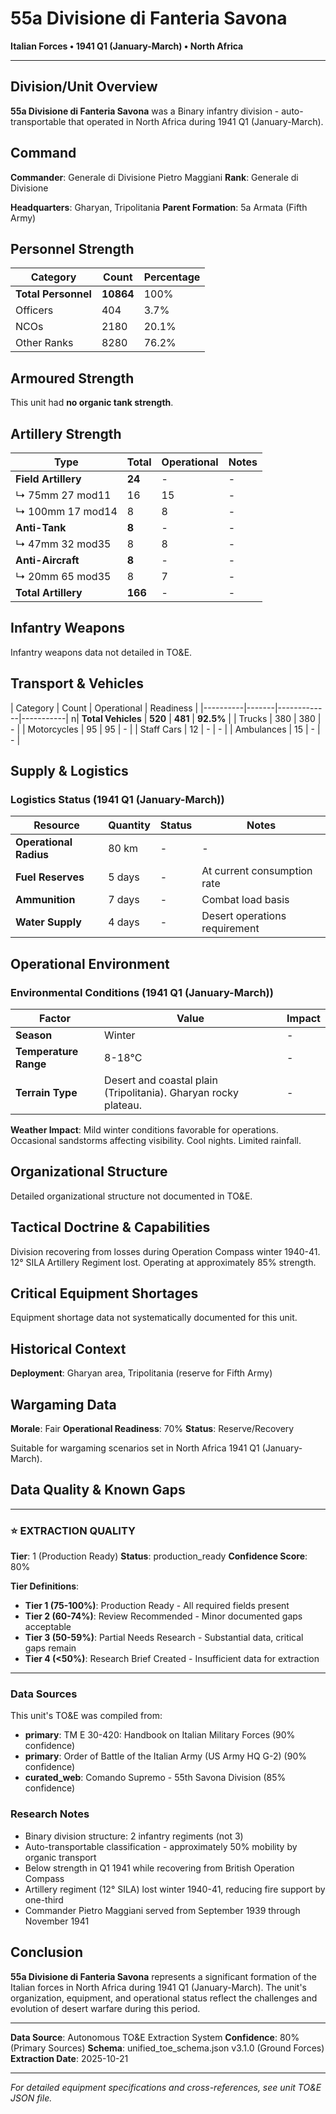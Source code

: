 # 55a Divisione di Fanteria Savona

**Italian Forces • 1941 Q1 (January-March) • North Africa**

---

## Division/Unit Overview

**55a Divisione di Fanteria Savona** was a Binary infantry division - auto-transportable that operated in North Africa during 1941 Q1 (January-March). 

## Command

**Commander**: Generale di Divisione Pietro Maggiani
**Rank**: Generale di Divisione

**Headquarters**: Gharyan, Tripolitania
**Parent Formation**: 5a Armata (Fifth Army)

## Personnel Strength

| Category | Count | Percentage |
|----------|-------|------------|
| **Total Personnel** | **10864** | 100% |
| Officers | 404 | 3.7% |
| NCOs | 2180 | 20.1% |
| Other Ranks | 8280 | 76.2% |

## Armoured Strength

This unit had **no organic tank strength**.

## Artillery Strength

| Type | Total | Operational | Notes |
|------|-------|-------------|-------|
| **Field Artillery** | **24** | - | - |
| ↳ 75mm 27 mod11 | 16 | 15 | - |
| ↳ 100mm 17 mod14 | 8 | 8 | - |
| **Anti-Tank** | **8** | - | - |
| ↳ 47mm 32 mod35 | 8 | 8 | - |
| **Anti-Aircraft** | **8** | - | - |
| ↳ 20mm 65 mod35 | 8 | 7 | - |
| **Total Artillery** | **166** | - | - |

## Infantry Weapons

Infantry weapons data not detailed in TO&E.

## Transport & Vehicles

| Category | Count | Operational | Readiness |
|----------|-------|-------------|-----------| n| **Total Vehicles** | **520** | **481** | **92.5%** |
| Trucks | 380 | 380 | - |
| Motorcycles | 95 | 95 | - |
| Staff Cars | 12 | - | - |
| Ambulances | 15 | - | - |

## Supply & Logistics

### Logistics Status (1941 Q1 (January-March))

| Resource | Quantity | Status | Notes |
|----------|----------|--------|-------|
| **Operational Radius** | 80 km | - | - |
| **Fuel Reserves** | 5 days | - | At current consumption rate |
| **Ammunition** | 7 days | - | Combat load basis |
| **Water Supply** | 4 days | - | Desert operations requirement |

## Operational Environment

### Environmental Conditions (1941 Q1 (January-March))

| Factor | Value | Impact |
|--------|-------|--------|
| **Season** | Winter | - |
| **Temperature Range** | 8-18°C | - |
| **Terrain Type** | Desert and coastal plain (Tripolitania). Gharyan rocky plateau. | - |

**Weather Impact**: Mild winter conditions favorable for operations. Occasional sandstorms affecting visibility. Cool nights. Limited rainfall.

## Organizational Structure

Detailed organizational structure not documented in TO&E.

## Tactical Doctrine & Capabilities

Division recovering from losses during Operation Compass winter 1940-41. 12° SILA Artillery Regiment lost. Operating at approximately 85% strength.

## Critical Equipment Shortages

Equipment shortage data not systematically documented for this unit.

## Historical Context

**Deployment**: Gharyan area, Tripolitania (reserve for Fifth Army)

## Wargaming Data

**Morale**: Fair
**Operational Readiness**: 70%
**Status**: Reserve/Recovery

Suitable for wargaming scenarios set in North Africa 1941 Q1 (January-March).

## Data Quality & Known Gaps

---

### ⭐ EXTRACTION QUALITY

**Tier**: 1 (Production Ready)
**Status**: production_ready
**Confidence Score**: 80% 

**Tier Definitions**:
- **Tier 1 (75-100%)**: Production Ready - All required fields present
- **Tier 2 (60-74%)**: Review Recommended - Minor documented gaps acceptable
- **Tier 3 (50-59%)**: Partial Needs Research - Substantial data, critical gaps remain
- **Tier 4 (<50%)**: Research Brief Created - Insufficient data for extraction

---

### Data Sources

This unit's TO&E was compiled from:
- **primary**: TM E 30-420: Handbook on Italian Military Forces (90% confidence)
- **primary**: Order of Battle of the Italian Army (US Army HQ G-2) (90% confidence)
- **curated_web**: Comando Supremo - 55th Savona Division (85% confidence)

### Research Notes

- Binary division structure: 2 infantry regiments (not 3)
- Auto-transportable classification - approximately 50% mobility by organic transport
- Below strength in Q1 1941 while recovering from British Operation Compass
- Artillery regiment (12° SILA) lost winter 1940-41, reducing fire support by one-third
- Commander Pietro Maggiani served from September 1939 through November 1941

## Conclusion

**55a Divisione di Fanteria Savona** represents a significant formation of the Italian forces in North Africa during 1941 Q1 (January-March). The unit's organization, equipment, and operational status reflect the challenges and evolution of desert warfare during this period.

---

**Data Source**: Autonomous TO&E Extraction System
**Confidence**: 80% (Primary Sources)
**Schema**: unified_toe_schema.json v3.1.0 (Ground Forces)
**Extraction Date**: 2025-10-21

---

*For detailed equipment specifications and cross-references, see unit TO&E JSON file.*
